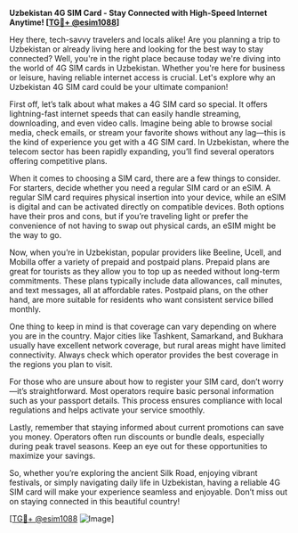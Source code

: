 **Uzbekistan 4G SIM Card - Stay Connected with High-Speed Internet Anytime! [[TG💪+ @esim1088](https://t.me/s/esim1088)]**

Hey there, tech-savvy travelers and locals alike! Are you planning a trip to Uzbekistan or already living here and looking for the best way to stay connected? Well, you're in the right place because today we're diving into the world of 4G SIM cards in Uzbekistan. Whether you're here for business or leisure, having reliable internet access is crucial. Let's explore why an Uzbekistan 4G SIM card could be your ultimate companion!

First off, let’s talk about what makes a 4G SIM card so special. It offers lightning-fast internet speeds that can easily handle streaming, downloading, and even video calls. Imagine being able to browse social media, check emails, or stream your favorite shows without any lag—this is the kind of experience you get with a 4G SIM card. In Uzbekistan, where the telecom sector has been rapidly expanding, you’ll find several operators offering competitive plans.

When it comes to choosing a SIM card, there are a few things to consider. For starters, decide whether you need a regular SIM card or an eSIM. A regular SIM card requires physical insertion into your device, while an eSIM is digital and can be activated directly on compatible devices. Both options have their pros and cons, but if you’re traveling light or prefer the convenience of not having to swap out physical cards, an eSIM might be the way to go.

Now, when you’re in Uzbekistan, popular providers like Beeline, Ucell, and Mobilla offer a variety of prepaid and postpaid plans. Prepaid plans are great for tourists as they allow you to top up as needed without long-term commitments. These plans typically include data allowances, call minutes, and text messages, all at affordable rates. Postpaid plans, on the other hand, are more suitable for residents who want consistent service billed monthly.

One thing to keep in mind is that coverage can vary depending on where you are in the country. Major cities like Tashkent, Samarkand, and Bukhara usually have excellent network coverage, but rural areas might have limited connectivity. Always check which operator provides the best coverage in the regions you plan to visit.

For those who are unsure about how to register your SIM card, don’t worry—it’s straightforward. Most operators require basic personal information such as your passport details. This process ensures compliance with local regulations and helps activate your service smoothly.

Lastly, remember that staying informed about current promotions can save you money. Operators often run discounts or bundle deals, especially during peak travel seasons. Keep an eye out for these opportunities to maximize your savings.

So, whether you’re exploring the ancient Silk Road, enjoying vibrant festivals, or simply navigating daily life in Uzbekistan, having a reliable 4G SIM card will make your experience seamless and enjoyable. Don’t miss out on staying connected in this beautiful country!

[[TG💪+ @esim1088](https://t.me/s/esim1088) ![Image](https://i.postimg.cc/Y0z9fWf4/image.png)]